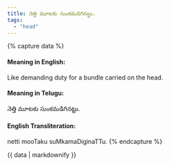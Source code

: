 ```yaml
---
title: నెత్తి మూటకు సుంకమడిగినట్టు.
tags:
  - "head"
---
```


{% capture data %}
#### Meaning in English:
Like demanding duty for a bundle carried on the head.

#### Meaning in Telugu:
నెత్తి మూటకు సుంకమడిగినట్టు.

#### English Transliteration:
netti mooTaku suMkamaDiginaTTu.
{% endcapture %}

{{ data | markdownify }}

